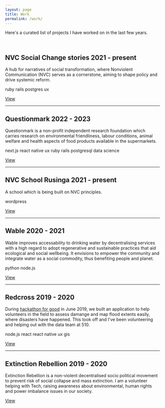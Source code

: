 ```yaml
---
layout: page
title: Work
permalink: /work/
---
```


Here's a curated list of projects I have worked on in the last few years.

<br/>

<h2 class="mt-0">
  NVC Social Change stories
  <span class="post-meta pull-right">2021 - present</span>
</h2>

A hub for narratives of social transformation, where Nonviolent Communication (NVC) serves as a cornerstone, aiming to shape policy and drive systemic reform.

<p>
  <span class="tag">ruby</span>
  <span class="tag">rails</span>
  <span class="tag">postgres</span>
  <span class="tag">ux</span>
</p>

<a href="https://socialchange.fly.dev/">View</a>

---

<h2 class="mt-0">
  Questionmark
  <span class="post-meta pull-right">2022 - 2023</span>
</h2>

Questionmark is a non-profit independent research foundation which carries research on environmental friendliness, labour conditions, animal welfare and health aspects of food products available in the supermarkets.

<p>
  <span class="tag">next.js</span>
  <span class="tag">react native</span>
  <span class="tag">ux</span>
  <span class="tag">ruby</span>
  <span class="tag">rails</span>
  <span class="tag">postgresql</span>
  <span class="tag">data science</span>
</p>

<a href="https://www.thequestionmark.org/">View</a>

---

<h2 class="mt-0">
  NVC School Rusinga
  <span class="post-meta pull-right">2021 - present</span>
</h2>

A school which is being built on NVC principles.

<p>
  <span class="tag">wordpress</span>
</p>

<a href="https://nvcrusinga.school">View</a>

---

<h2 class="mt-0">
  Wable
  <span class="post-meta pull-right">2020 - 2021</span>
</h2>

Wable improves accessability to drinking water by decentralising services with a high regard to adopt regenerative and sustainable practices that aid ecological and social wellbeing. It envisions to empower the community and integrate water as a social commodity, thus benefiting people and planet.

<p>
  <span class="tag">python</span>
  <span class="tag">node.js</span>
</p>

<a href="https://wable.org/">View</a>

---

<h2 class="mt-0">
  Redcross
  <span class="post-meta pull-right">2019 - 2020</span>
</h2>

During [hackathon for good](https://www.hackathonforgood.org/) in June 2019, we built an application to help volunteers in the field to assess damange and map flood extents easily, where disasters have happened. This took off and I've been volunteering and helping out with the data team at 510.

<p>
  <span class="tag">node.js</span>
  <span class="tag">react</span>
  <span class="tag">react native</span>
  <span class="tag">ux</span>
  <span class="tag">gis</span>
</p>

<a href="https://510.global/">View</a>

---

<h2 class="mt-0">
  Extinction Rebellion
  <span class="post-meta pull-right">2019 - 2020</span>
</h2>

Extinction Rebellion is a non-violent decentralised socio political movement to prevent risk of social collapse and mass extinction. I am a volunteer helping with Tech, raising awareness about environmental, human rights and power imbalance issues in our society.

<a href="https://extinctionrebellion.nl/">View</a>
